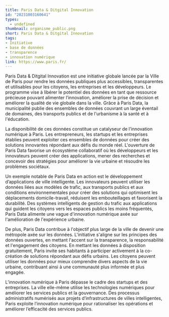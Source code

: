 ```yaml
---
title: Paris Data & Ditgital Innovation
id: "20231003160641"
types:
  - undefined
thumbnail: organisme_public.png
short: Paris Data & Ditgital Innovation
tags:
- Initiative
- base de données
- transparence
- innovation numérique
link: https://www.paris.fr/
---
```



Paris Data & Ditgital Innovation est une initiative globale lancée par la Ville de Paris pour rendre les données publiques plus accessibles, transparentes et utilisables pour les citoyens, les entreprises et les développeurs. Le programme vise à libérer le potentiel des données en tant que ressource précieuse pouvant alimenter l’innovation, améliorer la prise de décision et améliorer la qualité de vie globale dans la ville. Grâce à Paris Data, la municipalité publie des ensembles de données couvrant un large éventail de domaines, des transports publics et de l'urbanisme à la santé et à l'éducation.

La disponibilité de ces données constitue un catalyseur de l’innovation numérique à Paris. Les entrepreneurs, les startups et les entreprises établies peuvent exploiter ces ensembles de données pour créer des solutions innovantes répondant aux défis du monde réel. L'ouverture de Paris Data favorise un écosystème collaboratif où les développeurs et les innovateurs peuvent créer des applications, mener des recherches et concevoir des stratégies pour améliorer la vie urbaine et résoudre les problèmes sociétaux.

Un exemple notable de Paris Data en action est le développement d’applications de ville intelligente. Les innovateurs peuvent utiliser les données liées aux modèles de trafic, aux transports publics et aux conditions environnementales pour créer des solutions qui optimisent les déplacements domicile-travail, réduisent les embouteillages et favorisent la durabilité. Des systèmes intelligents de gestion du trafic aux applications qui guident les citoyens vers les espaces publics les moins fréquentés, Paris Data alimente une vague d'innovation numérique axée sur l'amélioration de l'expérience urbaine.

De plus, Paris Data contribue à l'objectif plus large de la ville de devenir une métropole axée sur les données. L'initiative s'aligne sur les principes des données ouvertes, en mettant l'accent sur la transparence, la responsabilité et l'engagement des citoyens. En mettant les données à disposition gratuitement, Paris invite ses habitants à participer activement à la co-création de solutions répondant aux défis urbains. Les citoyens peuvent utiliser les données pour mieux comprendre divers aspects de la vie urbaine, contribuant ainsi à une communauté plus informée et plus engagée.

L’innovation numérique à Paris dépasse le cadre des startups et des entreprises. La ville elle-même utilise les technologies numériques pour améliorer les services publics et la gouvernance. Des processus administratifs numérisés aux projets d’infrastructures de villes intelligentes, Paris exploite l’innovation numérique pour rationaliser les opérations et améliorer l’efficacité des services publics.